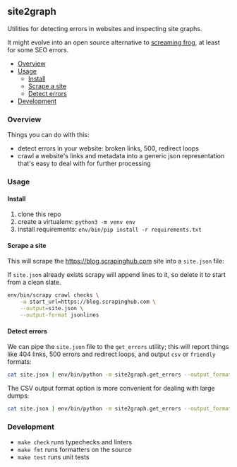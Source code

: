 ## site2graph

Utilities for detecting errors in websites and inspecting site graphs.

It might evolve into an open source alternative to [screaming frog](https://www.screamingfrog.co.uk/seo-spider/), at least for some SEO errors.

* [Overview](#Overview)
* [Usage](#Usage)
  * [Install](#Install)
  * [Scrape a site](#Scrape-a-site)
  * [Detect errors](#Detect-errors)
* [Development](#Development)

### Overview

Things you can do with this:

* detect errors in your website: broken links, 500, redirect loops
* crawl a website's links and metadata into a generic json representation that's easy to deal with for further processing

### Usage

#### Install

1. clone this repo
2. create a virtualenv: `python3 -m venv env`
3. install requirements: `env/bin/pip install -r requirements.txt`

#### Scrape a site

This will scrape the https://blog.scrapinghub.com site into a `site.json` file:

If `site.json` already exists scrapy will append lines to it, so delete it to start from a clean slate.

```bash
env/bin/scrapy crawl checks \
    -a start_url=https://blog.scrapinghub.com \
    --output=site.json \
    --output-format jsonlines
```

#### Detect errors

We can pipe the `site.json` file to the `get_errors` utility; this will report things like 404 links, 500 errors and redirect loops, and output `csv` or `friendly` formats:

```bash
cat site.json | env/bin/python -m site2graph.get_errors --output_format friendly
```

The CSV output format option is more convenient for dealing with large dumps:

```bash
cat site.json | env/bin/python -m site2graph.get_errors --output_format csv
```

### Development

* `make check` runs typechecks and linters
* `make fmt` runs formatters on the source
* `make test` runs unit tests
